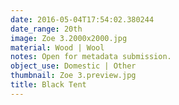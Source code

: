 ```yaml
---
date: 2016-05-04T17:54:02.380244
date_range: 20th
image: Zoe 3.2000x2000.jpg
material: Wood | Wool
notes: Open for metadata submission.
object_use: Domestic | Other
thumbnail: Zoe 3.preview.jpg
title: Black Tent
---
```


